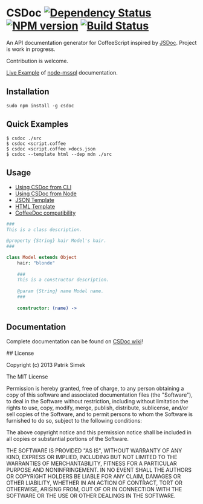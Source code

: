 # CSDoc [![Dependency Status](https://david-dm.org/patriksimek/csdoc.png)](https://david-dm.org/patriksimek/csdoc) [![NPM version](https://badge.fury.io/js/csdoc.png)](http://badge.fury.io/js/csdoc) [![Build Status](https://secure.travis-ci.org/patriksimek/csdoc.png)](http://travis-ci.org/patriksimek/csdoc)

An API documentation generator for CoffeeScript inspired by [JSDoc](https://github.com/jsdoc3/jsdoc). Project is work in progress.

Contribution is welcome.

[Live Example](http://csdoc.org) of [node-mssql](https://github.com/patriksimek/node-mssql) documentation.

## Installation

    sudo npm install -g csdoc

## Quick Examples

```
$ csdoc ./src
$ csdoc <script.coffee
$ csdoc <script.coffee >docs.json
$ csdoc --template html --dep mdn ./src
```

## Usage

* [Using CSDoc from CLI](https://github.com/patriksimek/csdoc/wiki/Using-CSDoc-from-CLI)
* [Using CSDoc from Node](https://github.com/patriksimek/csdoc/wiki/Using-CSDoc-from-Node)
* [JSON Template](https://github.com/patriksimek/csdoc/wiki/JSON-Template)
* [HTML Template](https://github.com/patriksimek/csdoc/wiki/HTML-Template)
* [CoffeeDoc compatibility](https://github.com/patriksimek/csdoc/wiki/CoffeeDoc-compatibility)

```coffeescript
###
This is a class description.

@property {String} hair Model's hair.
###

class Model extends Object
	hair: "blonde"
	
	###
	This is a constructor description.
	
	@param {String} name Model name.
	###
	
	constructor: (name) ->
```

## Documentation

Complete documentation can be found on [CSDoc wiki](https://github.com/patriksimek/csdoc/wiki)!

<a name="license" />
## License

Copyright (c) 2013 Patrik Simek

The MIT License

Permission is hereby granted, free of charge, to any person obtaining a copy of this software and associated documentation files (the "Software"), to deal in the Software without restriction, including without limitation the rights to use, copy, modify, merge, publish, distribute, sublicense, and/or sell copies of the Software, and to permit persons to whom the Software is furnished to do so, subject to the following conditions:

The above copyright notice and this permission notice shall be included in all copies or substantial portions of the Software.

THE SOFTWARE IS PROVIDED "AS IS", WITHOUT WARRANTY OF ANY KIND, EXPRESS OR IMPLIED, INCLUDING BUT NOT LIMITED TO THE WARRANTIES OF MERCHANTABILITY, FITNESS FOR A PARTICULAR PURPOSE AND NONINFRINGEMENT. IN NO EVENT SHALL THE AUTHORS OR COPYRIGHT HOLDERS BE LIABLE FOR ANY CLAIM, DAMAGES OR OTHER LIABILITY, WHETHER IN AN ACTION OF CONTRACT, TORT OR OTHERWISE, ARISING FROM, OUT OF OR IN CONNECTION WITH THE SOFTWARE OR THE USE OR OTHER DEALINGS IN THE SOFTWARE.
